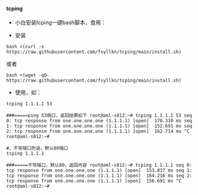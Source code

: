 #### tcping
- 小白安装tcping一键bash脚本，食用：

- 安装
```
bash <(curl -s https://raw.githubusercontent.com/fsyllkn/tcping/main/install.sh)
```

或者

```
bash <(wget -qO- https://raw.githubusercontent.com/fsyllkn/tcping/main/install.sh)
```

- 使用，如：

```
tcping 1.1.1.1 53
```
`
###=====ping 53端口，返回结果如下
root@aml-s812:~# tcping 1.1.1.1 53
seq 0: tcp response from one.one.one.one (1.1.1.1) [open]  170.310 ms
seq 1: tcp response from one.one.one.one (1.1.1.1) [open]  152.691 ms
seq 2: tcp response from one.one.one.one (1.1.1.1) [open]  162.714 ms
^C
root@aml-s812:~# 
`

```
#，不写端口的话，默认80端口
tcping 1.1.1.1
```
`
###=====不写端口，默认80，返回内容
root@aml-s812:~# tcping 1.1.1.1
seq 0: tcp response from one.one.one.one (1.1.1.1) [open]  153.817 ms
seq 1: tcp response from one.one.one.one (1.1.1.1) [open]  164.216 ms
seq 2: tcp response from one.one.one.one (1.1.1.1) [open]  156.691 ms
^C
root@aml-s812:~# 
`
